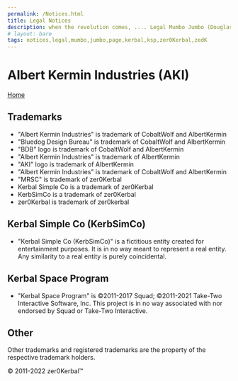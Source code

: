 ```yaml
---
permalink: /Notices.html
title: Legal Notices
description: when the revolution comes, .... Legal Mumbo Jumbo (Douglas Adams)
# layout: bare
tags: notices,legal,mumbo,jumbo,page,kerbal,ksp,zer0Kerbal,zedK
---
```


<!--
Notices.md v1.0.0.0
Albert Kermin Industries (AKI)
created: 13 Apr 2022
updated: 

based upon work by LisiasT -->

# Albert Kermin Industries (AKI)

[Home](./index)

## Trademarks

* "Albert Kermin Industries" is trademark of CobaltWolf and AlbertKermin
* "Bluedog Design Bureau"  is trademark of CobaltWolf and AlbertKermin
* "BDB" logo is trademark of  CobaltWolf and AlbertKermin
* "Albert Kermin Industries" is trademark of AlbertKermin
* "AKI" logo is trademark of  AlbertKermin
* "Albert Kermin Industries" is trademark of CobaltWolf and AlbertKermin
* "MRSC" is trademark of zer0Kerbal
* Kerbal Simple Co is a trademark of zer0Kerbal
* KerbSimCo is a trademark of zer0Kerbal
* zer0Kerbal is trademark of zer0kerbal

## Kerbal Simple Co (KerbSimCo)

* "Kerbal Simple Co (KerbSimCo)" is a fictitious entity created for entertainment purposes. It is in no way meant to represent a real entity. Any similarity to a real entity is purely coincidental.

## Kerbal Space Program

* "Kerbal Space Program" is ©2011-2017 Squad; ©2011-2021 Take-Two Interactive Software, Inc. This project is in no way associated with nor endorsed by Squad or Take-Two Interactive.

## Other

Other trademarks and registered trademarks are the property of the respective trademark holders.

© 2011-2022 zer0Kerbal™

<!-- this file CC BY-ND 3.0 Unported by zer0Kerbal -->

